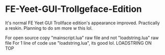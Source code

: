 # FE-Yeet-GUI-Trollgeface-Edition
It's normal FE Yeet GUI Trollface edition's appearance improved. Practically a reskin. Planning to do sm more w this lol.

For open source copy "mainscript.lua" raw file and not "loadstring.lua" raw file
For 1 line of code use "loadstring.lua", its good lol.
LOADSTRING ON TOP
